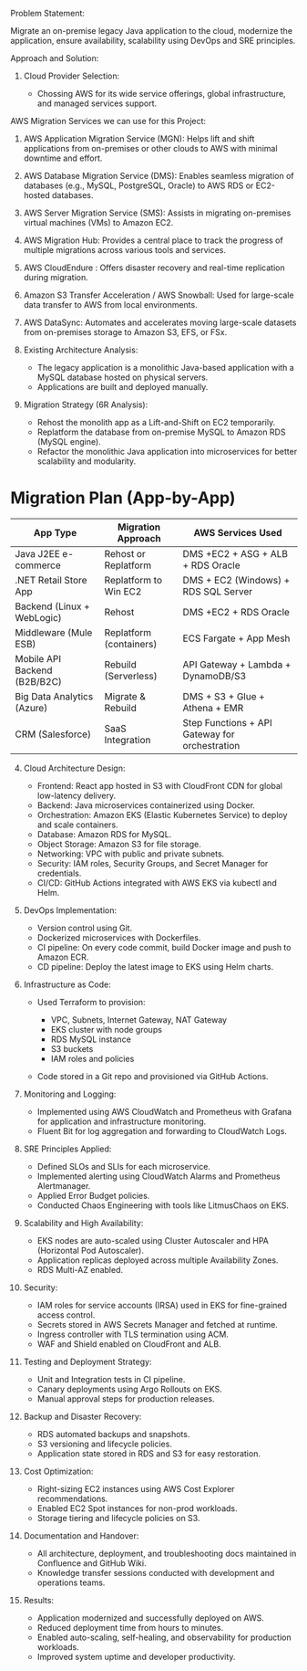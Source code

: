 Problem Statement:

Migrate an on-premise legacy Java application to the cloud, modernize the application, ensure availability, scalability using DevOps and SRE principles.

Approach and Solution:

1. Cloud Provider Selection:

   * Chossing AWS for its wide service offerings, global infrastructure, and managed services support.
    
AWS Migration Services we can use for this Project:

1. AWS Application Migration Service (MGN): Helps lift and shift applications from on-premises or other clouds to AWS with minimal downtime and effort.
2. AWS Database Migration Service (DMS): Enables seamless migration of databases (e.g., MySQL, PostgreSQL, Oracle) to AWS RDS or EC2-hosted databases.
3. AWS Server Migration Service (SMS): Assists in migrating on-premises virtual machines (VMs) to Amazon EC2.
4. AWS Migration Hub: Provides a central place to track the progress of multiple migrations across various tools and services.
5. AWS CloudEndure : Offers disaster recovery and real-time replication during migration.
6. Amazon S3 Transfer Acceleration / AWS Snowball: Used for large-scale data transfer to AWS from local environments.
7. AWS DataSync: Automates and accelerates moving large-scale datasets from on-premises storage to Amazon S3, EFS, or FSx.


2. Existing Architecture Analysis:

   * The legacy application is a monolithic Java-based application with a MySQL database hosted on physical servers.
   * Applications are built and deployed manually.

3. Migration Strategy (6R Analysis):

   * Rehost the monolith app as a Lift-and-Shift on EC2 temporarily.
   * Replatform the database from on-premise MySQL to Amazon RDS (MySQL engine).
   * Refactor the monolithic Java application into microservices for better scalability and modularity.

  
# Migration Plan (App-by-App)

| App Type                     | Migration Approach      | AWS Services Used                              |
| ---------------------------- | ----------------------- | ---------------------------------------------- |
| Java J2EE e-commerce         | Rehost or Replatform    | DMS +EC2 + ASG + ALB + RDS Oracle              |
| .NET Retail Store App        | Replatform to Win EC2   | DMS + EC2 (Windows) + RDS SQL Server           |
| Backend (Linux + WebLogic)   | Rehost                  | DMS +EC2 + RDS Oracle                          |
| Middleware (Mule ESB)        | Replatform (containers) | ECS Fargate + App Mesh                         |
| Mobile API Backend (B2B/B2C) | Rebuild (Serverless)    | API Gateway + Lambda + DynamoDB/S3             |
| Big Data Analytics (Azure)   | Migrate & Rebuild       | DMS + S3 + Glue + Athena + EMR                 |
| CRM (Salesforce)             | SaaS Integration        | Step Functions + API Gateway for orchestration |



4. Cloud Architecture Design:

   * Frontend: React app hosted in S3 with CloudFront CDN for global low-latency delivery.
   * Backend: Java microservices containerized using Docker.
   * Orchestration: Amazon EKS (Elastic Kubernetes Service) to deploy and scale containers.
   * Database: Amazon RDS for MySQL.
   * Object Storage: Amazon S3 for file storage.
   * Networking: VPC with public and private subnets.
   * Security: IAM roles, Security Groups, and Secret Manager for credentials.
   * CI/CD: GitHub Actions integrated with AWS EKS via kubectl and Helm.

5. DevOps Implementation:

   * Version control using Git.
   * Dockerized microservices with Dockerfiles.
   * CI pipeline: On every code commit, build Docker image and push to Amazon ECR.
   * CD pipeline: Deploy the latest image to EKS using Helm charts.

6. Infrastructure as Code:

   * Used Terraform to provision:

     * VPC, Subnets, Internet Gateway, NAT Gateway
     * EKS cluster with node groups
     * RDS MySQL instance
     * S3 buckets
     * IAM roles and policies
   * Code stored in a Git repo and provisioned via GitHub Actions.

7. Monitoring and Logging:

   * Implemented using AWS CloudWatch and Prometheus with Grafana for application and infrastructure monitoring.
   * Fluent Bit for log aggregation and forwarding to CloudWatch Logs.

8. SRE Principles Applied:

   * Defined SLOs and SLIs for each microservice.
   * Implemented alerting using CloudWatch Alarms and Prometheus Alertmanager.
   * Applied Error Budget policies.
   * Conducted Chaos Engineering with tools like LitmusChaos on EKS.

9. Scalability and High Availability:

   * EKS nodes are auto-scaled using Cluster Autoscaler and HPA (Horizontal Pod Autoscaler).
   * Application replicas deployed across multiple Availability Zones.
   * RDS Multi-AZ enabled.

10. Security:

    * IAM roles for service accounts (IRSA) used in EKS for fine-grained access control.
    * Secrets stored in AWS Secrets Manager and fetched at runtime.
    * Ingress controller with TLS termination using ACM.
    * WAF and Shield enabled on CloudFront and ALB.

11. Testing and Deployment Strategy:

    * Unit and Integration tests in CI pipeline.
    * Canary deployments using Argo Rollouts on EKS.
    * Manual approval steps for production releases.

12. Backup and Disaster Recovery:

    * RDS automated backups and snapshots.
    * S3 versioning and lifecycle policies.
    * Application state stored in RDS and S3 for easy restoration.

13. Cost Optimization:

    * Right-sizing EC2 instances using AWS Cost Explorer recommendations.
    * Enabled EC2 Spot instances for non-prod workloads.
    * Storage tiering and lifecycle policies on S3.

14. Documentation and Handover:

    * All architecture, deployment, and troubleshooting docs maintained in Confluence and GitHub Wiki.
    * Knowledge transfer sessions conducted with development and operations teams.

15. Results:

    * Application modernized and successfully deployed on AWS.
    * Reduced deployment time from hours to minutes.
    * Enabled auto-scaling, self-healing, and observability for production workloads.
    * Improved system uptime and developer productivity.
